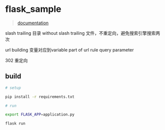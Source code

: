 flask_sample
======

> [documentation](http://flask.pocoo.org/docs/1.0/)


slash trailing 目录
without slash trailing 文件，不重定向，避免搜索引擎搜索两次

url building
变量对应到variable part of url rule
query parameter


302 重定向


## build
``` bash
# setup

pip install -r requirements.txt

# run

export FLASK_APP=application.py

flask run
```
